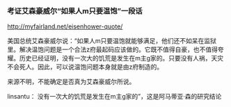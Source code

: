 ### 考证艾森豪威尔“如果人m只要温饱”一段话
http://myfairland.net/eisenhower-quote/

美国总统艾森豪威尔说：“如果人m只要温饱就能够满足，他们还不如呆在监狱里。解决温饱问题是一个合法z府最起码应该做的。它既不值得自豪，也不值得夸耀。历史已经证明，没有一次大的饥荒是发生在m主g家的。只要没有人祸，天灾不会死人。因此，可以说温饱问题本身就是由z府制造的。

来源不明，不能确定是否真为艾森豪威尔所说。

linsantu：
没有一次大的饥荒是发生在m主g家的”，这是阿马蒂亚·森的研究结论
